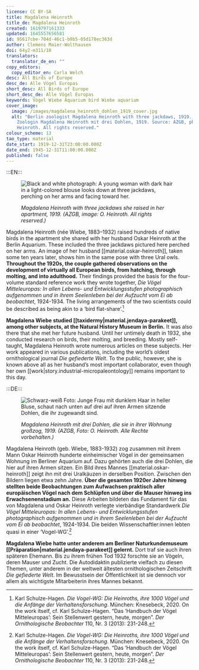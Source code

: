 ```yaml
---
license: CC BY-SA
title: Magdalena Heinroth
title_de: Magdalena Heinroth
created: 1619797161333
updated: 1645557656581
id: 95617cbe-704d-46c1-b0b5-05d178ec363d
author: Clemens Maier-Wolthausen
doi: 64y2-m311/18
translators:
  translator_de_en: ""
copy_editors:
  copy_editor_en: Carla Welch
desc: All Birds of Europe
desc_de: Alle Vögel Europas
short_desc: All Birds of Europe
short_desc_de: Alle Vögel Europas
keywords: Vögel Wiebe Aquarium bird Wiebe aquarium
cover_image:
  image: /images/magdalena_heinroth_dohlen_1919_cover.jpg
  alt: "Berlin zoologist Magdalena Heinroth with three jackdaws, 1919. Berliner
    Zoologin Magdalena Heinroth mit drei Dohlen, 1919. Source: AZGB, photo O.
    Heinroth. All rights reserved."
colour_scheme: 13
tao_type: material
date_start: 1919-12-31T23:00:00.000Z
date_end: 1945-12-31T11:00:00.000Z
published: false
---
```

:::EN:::

<figure>

![Black and white photograph: A young woman with dark hair in a light-colored blouse looks down at three jackdaws, perching on her arms and facing toward her.](/images/cmw/Magdalena_Heinroth_Dohlen_1919.jpg)

<figcaption>

_Magdalena Heinroth with three jackdaws she raised in her apartment, 1919. (AZGB, image: O. Heinroth. All rights reserved.)_

</figcaption>

</figure>

Magdalena Heinroth (née Wiebe, 1883–1932) raised hundreds of native birds in the apartment she shared with her husband Oskar Heinroth at the Berlin Aquarium. These included the three jackdaws pictured here perched on her arms. An image of her husband [[material.oskar-heinroth]], taken some ten years later, shows him in the same pose with three Ural owls. **Throughout the 1920s, the couple gathered observations on the development of virtually all European birds, from hatching, through molting, and into adulthood.** Their findings provided the basis for the four-volume standard reference work they wrote together, _Die Vögel Mitteleuropas: In allen Lebens- und Entwicklungsstufen photographisch aufgenommen und in ihrem Seelenleben bei der Aufzucht vom Ei ab beobachtet_, 1924-1934. The living arrangements of the two scientists could be described as being akin to a ‘bird flat-share’.[^1]

**Magdalena Wiebe studied [[taxidermy|material.jendaya-parakeet]], among other subjects, at the Natural History Museum in Berlin.** It was also there that she met her future husband. Until her untimely death in 1932, she conducted research on birds, their molting, and breeding. Mostly self-taught, Magdalena Heinroth wrote numerous articles on these subjects. Her work appeared in various publications, including the world’s oldest ornithological journal _Die gefiederte Welt_. To the public, however, she is known above all as her husband’s most important collaborator, even though her own [[work|story.industrial-micropaleontology]] remains important to this day.

[^1]: Karl Schulze-Hagen. _Die Vogel-WG: Die Heinroths, ihre 1000 Vögel und die Anfänge der Verhaltensforschung_. München: Knesebeck, 2020. On the work itself, cf. Karl Schulze-Hagen. “Das ‘Handbuch der Vögel Mitteleuropas’: Sein Stellenwert gestern, heute, morgen”. _Der Ornithologische Beobachter_ 110, Nr. 3 (2013): 231-248. 

:::DE:::

<figure>

![Schwarz-weiß Foto: Junge Frau mit dunklem Haar in heller Bluse, schaut nach unten auf drei auf ihren Armen sitzende Dohlen, die ihr zugewandt sind.](/images/cmw/Magdalena_Heinroth_Dohlen_1919.jpg)

<figcaption>

_Magdalena Heinroth mit drei Dohlen, die sie in ihrer Wohnung großzog, 1919. (AZGB, Foto: O. Heinroth. Alle Rechte vorbehalten.)_

</figcaption>

</figure>

Magdalena Heinroth (geb. Wiebe, 1883-1932) zog zusammen mit ihrem Mann Oskar Heinroth hunderte einheimischer Vögel in der gemeinsamen Wohnung im Berliner Aquarium auf. Dazu gehörten auch die drei Dohlen, die hier auf ihren Armen sitzen. Ein Bild ihres Mannes [[material.oskar-heinroth]] zeigt ihn mit drei Uralkäuzen in derselben Position. Zwischen den Bildern liegen etwa zehn Jahre. **Über die gesamten 1920er Jahre hinweg stellten beide Beobachtungen zum Aufwachsen praktisch aller europäischen Vögel nach dem Schlüpfen und über die Mauser hinweg ins Erwachsenenstadium an.** Diese Arbeiten bildeten das Fundament für das von Magdalena und Oskar Heinroth verlegte vierbändige Standardwerk _Die Vögel Mitteleuropas: In allen Lebens- und Entwicklungsstufen photographisch aufgenommen und in ihrem Seelenleben bei der Aufzucht vom Ei ab beobachtet_, 1924-1934. Die beiden Wissenschaftler:innen lebten quasi in einer ‘Vogel-WG’.[^1]

**Magdalena Wiebe hatte unter anderem am Berliner Naturkundemuseum [[Präparation|material.jendaya-parakeet]] gelernt.** Dort traf sie auch ihren späteren Ehemann. Bis zu ihrem frühen Tod 1932 forschte sie an Vögeln, deren Mauser und Zucht. Die Autodidaktin publizierte vielfach zu diesen Themen, unter anderem in der weltweit ältesten ornithologischen Zeitschrift _Die gefiederte Welt_. Im Bewusstsein der Öffentlichkeit ist sie dennoch vor allem als wichtigste Mitarbeiterin ihres Mannes bekannt.

[^1]: Karl Schulze-Hagen. _Die Vogel-WG: Die Heinroths, ihre 1000 Vögel und die Anfänge der Verhaltensforschung_. München: Knesebeck, 2020. Zum Werk selbst vgl. Karl Schulze-Hagen. “Das ‘Handbuch der Vögel Mitteleuropas’: Sein Stellenwert gestern, heute, morgen”. _Der Ornithologische Beobachter_ 110, Nr. 3 (2013): 231-248.
